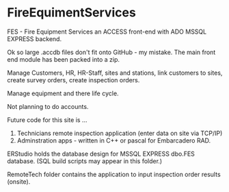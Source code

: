 # FireEquimentServices
FES - Fire Equipment Services an ACCESS front-end with ADO MSSQL EXPRESS backend.

Ok so large .accdb files don't fit onto GitHub - my mistake.
The main front end module has been packed into a zip.

Manage Customers, HR, HR-Staff, sites and stations, link customers to sites, create survey orders, create inspection orders. 

Manage equipment and there life cycle. 

Not planning to do accounts.

Future code for this site is ... 
1. Technicians remote inspection application (enter data on site via TCP/IP) 
2. Adminstration apps - written in C++ or pascal for Embarcadero RAD.

ERStudio holds the database design for MSSQL EXPRESS dbo.FES database.
(SQL build scripts may appear in this folder.)

RemoteTech folder contains the application to input inspection order results (onsite).
